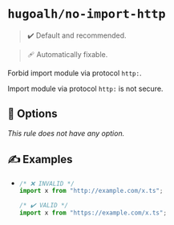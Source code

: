 # `hugoalh/no-import-http`

> ✔️ Default and recommended.

> 🩹 Automatically fixable.

Forbid import module via protocol `http:`.

Import module via protocol `http:` is not secure.

## 🔧 Options

*This rule does not have any option.*

## ✍️ Examples

- ```ts
  /* ❌ INVALID */
  import x from "http://example.com/x.ts";

  /* ✔️ VALID */
  import x from "https://example.com/x.ts";
  ```
